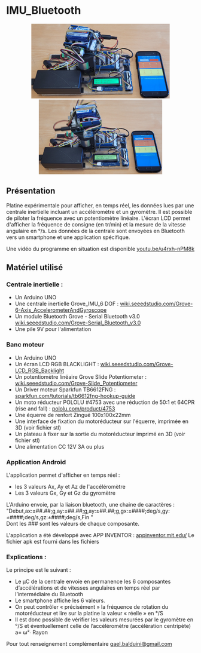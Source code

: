 # IMU_Bluetooth
<p align="center">
<img src="Platine IMU_Bleutooth.jpg" alt="Moteur à l'arret" height=200>
<img src="Platine IMU_Bluetooth 2.jpg" alt="Moteur en rotation" height=200> 
</p>

## Présentation

Platine expérimentale pour afficher, en temps réel, les données lues par une centrale inertielle incluant un accéléromètre et un gyromètre.
Il est possible de piloter la fréquence avec un potentiomètre linéaire.
L'écran LCD permet d'afficher la fréquence de consigne (en tr/min) et la mesure de la vitesse angulaire en °/s.
Les données de la centrale sont envoyées en Bluetooth vers un smartphone et une application spécifique.

Une vidéo du programme en situation est disponible  [youtu.be/u4rxh-nPM8k](https://youtu.be/_Ql979rKE8E)

## Matériel utilisé
### Centrale inertielle :
- Un Arduino UNO
- Une centrale inertielle Grove_IMU_6 DOF : [wiki.seeedstudio.com/Grove-6-Axis_AccelerometerAndGyroscope](https://wiki.seeedstudio.com/Grove-6-Axis_AccelerometerAndGyroscope/) 
- Un module Bluetooth Grove - Serial Bluetooth v3.0 [wiki.seeedstudio.com/Grove-Serial_Bluetooth_v3.0](https://wiki.seeedstudio.com/Grove-Serial_Bluetooth_v3.0/)
- Une pile 9V pour l'alimentation

### Banc moteur
- Un Arduino UNO
- Un écran LCD RGB BLACKLIGHT : [wiki.seeedstudio.com/Grove-LCD_RGB_Backlight](https://wiki.seeedstudio.com/Grove-LCD_RGB_Backlight/)
- Un potentiomètre linéaire Grove Slide Potentiometer : [wiki.seeedstudio.com/Grove-Slide_Potentiometer](https://wiki.seeedstudio.com/Grove-Slide_Potentiometer/)
- Un Driver moteur Sparkfun TB6612FNG : [sparkfun.com/tutorials/tb6612fng-hookup-guide](https://learn.sparkfun.com/tutorials/tb6612fng-hookup-guide?_ga=2.155362748.600943259.1678452372-1239022160.1678452372)
- Un moto réducteur POLOLU #4753 avec une réduction de 50:1 et 64CPR (rise and fall) : [pololu.com/product/4753](https://www.pololu.com/product/4753)
- Une équerre de renfort Zingué 100x100x22mm
- Une interface de fixation du motoréducteur sur l'équerre, imprimée en 3D (voir fichier stl)
- Un plateau à fixer sur la sortie du motoréducteur imprimé en 3D (voir fichier stl)
- Une alimentation CC 12V 3A ou plus

### Application Android
L'application permet d'afficher en temps réel :
- les 3 valeurs Ax, Ay et Az de l'accéléromètre
- Les 3 valeurs Gx, Gy et Gz du gyromètre

L'Arduino envoie, par la liaison bluetooth, une chaine de caractères :  
"Debut,ax:±##.##;g,ay:±##.##;g,ay:±##.##;g,gx:±####;deg/s,gy:±####;deg/s,gz:±####;deg/s,Fin  "  
Dont les ### sont les valeurs de chaque composante.

L'application a été développé avec APP INVENTOR :  [appinventor.mit.edu/](https://gallery.appinventor.mit.edu/?galleryid=7bed003b-4152-40f3-b9e8-77ac0583e04f)
Le fichier apk est fourni dans les fichiers


### Explications :
Le principe est le suivant :
- Le µC de la centrale envoie en permanence les 6 composantes d’accélérations et de vitesses angulaires en temps réel par l’intermédiaire du Bluetooth
- Le smartphone affiche les 6 valeurs.
- On peut contrôler « précisément » la fréquence de rotation du motoréducteur et lire sur la platine la valeur « réelle » en °/S
- Il est donc possible de vérifier les valeurs mesurées par le gyromètre en °/S et éventuellement celle de l’accéléromètre (accélération centripète) a= ω²∙ Rayon


Pour tout renseignement complémentaire [gael.balduini@gmail.com](mailto:gael.balduini@gmail.com)

